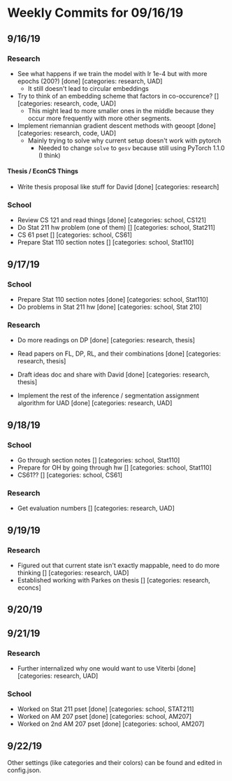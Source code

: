 # Weekly Commits for 09/16/19  

## 9/16/19  

### Research  
- See what happens if we train the model with lr 1e-4 but with more epochs (200?) [done] [categories: research, UAD]  
  * It still doesn't lead to circular embeddings  
- Try to think of an embedding scheme that factors in co-occurence? [] [categories: research, code, UAD]  
  * This might lead to more smaller ones in the middle because they occur more frequently with more other segments.
- Implement riemannian gradient descent methods with geoopt [done] [categories: research, code, UAD]  
  * Mainly trying to solve why current setup doesn't work with pytorch  
    * Needed to change `solve` to `gesv` because still using PyTorch 1.1.0 (I think)  

#### Thesis / EconCS Things
- Write thesis proposal like stuff for David [done] [categories: research] 

### School  
- Review CS 121 and read things [done] [categories: school, CS121]    
- Do Stat 211 hw problem (one of them) [] [categories: school, Stat211]  
- CS 61 pset [] [categories: school, CS61]  
- Prepare Stat 110 section notes [] [categories: school, Stat110] 

## 9/17/19 

### School 
- Prepare Stat 110 section notes [done] [categories: school, Stat110]
- Do problems in Stat 211 hw [done] [categories: school, Stat 210]  


### Research  
- Do more readings on DP [done] [categories: research, thesis]  
- Read papers on FL, DP, RL, and their combinations [done] [categories: research, thesis]  
- Draft ideas doc and share with David [done] [categories: research, thesis]  

- Implement the rest of the inference / segmentation assignment algorithm for UAD [done] [categories: research, UAD]

## 9/18/19  

### School
- Go through section notes [] [categories: school, Stat110]  
- Prepare for OH by going through hw [] [categories: school, Stat110]  
- CS61?? [] [categories: school, CS61]  

### Research  
- Get evaluation numbers [] [categories: research, UAD]

## 9/19/19 

### Research  
- Figured out that current state isn't exactly mappable, need to do more thinking [] [categories: research, UAD]  
- Established working with Parkes on thesis [] [categories: research, econcs]   

## 9/20/19  

## 9/21/19  

### Research  
- Further internalized why one would want to use Viterbi [done] [categories: research, UAD]   

### School
- Worked on Stat 211 pset [done] [categories: school, STAT211]  
- Worked on AM 207 pset [done] [categories: school, AM207]  
- Worked on 2nd AM 207 pset [done] [categories: school, AM207]  

## 9/22/19  

Other settings (like categories and their colors) can be found and edited in config.json.
